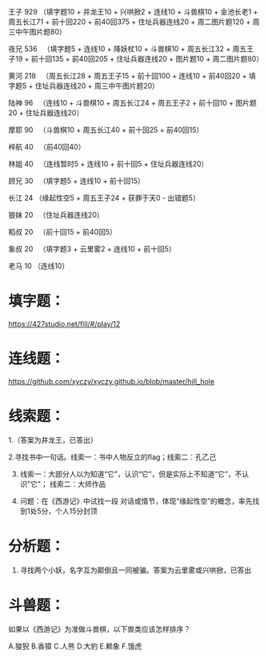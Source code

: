 王子  929  （填字题10 + 井龙王10 + 兴哄掀2 + 连线10 + 斗兽棋10 + 金池长老1 + 周五长江71 + 前十回220 + 前40回375 + 住址兵器连线20 + 周二图片题120 + 周三中午图片题80）

夜兄  536   （填字题5 + 连线10 + 降妖杖10 + 斗兽棋10 + 周五长江32 + 周五王子19 + 前十回135 + 前40回205 + 住址兵器连线20 + 图片题10 + 周二图片题80）

黄河  218    （周五长江28 + 周五王子15 + 前十回100 + 连线10 + 前40回20 + 填字题5 + 住址兵器连线20 + 周三中午图片题20）

陆神  96   （连线10 + 斗兽棋10 + 周五长江24 + 周五王子2 + 前十回10 + 图片题20 + 住址兵器连线20）

摩耶  90   （斗兽棋10 + 周五长江40 + 前十回25 + 前40回15）

梓航  40   （前40回40）

林姐  40   （连线暂时5 + 连线10 + 前十回5 + 住址兵器连线20）

顾兄  30   （填字题5 + 连线10 + 前十回15）

长江  24   （缘起性空5 + 周五王子24 + 获罪于天0 - 出错题5）

狼妹  20   （住址兵器连线20）

稻叔  20   （前十回15 + 前40回5）

象叔  20   （填字题3 + 云里雾2 + 连线10 + 前十回5）

老马  10   （连线10）





# 填字题：

https://427studio.net/fill/#/play/12


# 连线题：

https://github.com/xyczy/xyczy.github.io/blob/master/hill_hole


# 线索题：

1.（答案为井龙王，已答出）

2.寻找书中一句话。线索一：书中人物反立的flag；线索二：孔乙己

3. 线索一：大部分人以为知道“它”，认识“它”，但是实际上不知道“它”，不认识"它"；
线索二：大师作品

4. 问题：在《西游记》中试找一段 对话或情节，体现“缘起性空”的概念，率先找到1处5分，个人15分封顶


# 分析题：

1. 寻找两个小妖，名字互为颠倒且一同被骗。答案为云里雾或兴哄掀，已答出


# 斗兽题：

如果以《西游记》为准做斗兽棋，以下兽类应该怎样排序？

A.狻猊 B.香獐 C.人熊 D.大豹 E.赖象 F.饿虎

